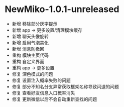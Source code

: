 # NewMiko-1.0.1-unreleased

- 新增 移除部分灰字提示
- 新增 app -> 更多设置/清理模块缓存
- 新增 聊天头像旋转
- 新增 启用气泡美化
- 新增 消息防撤回
- 重构 模块主页代码
- 重构 自定义界面
- 重构 app -> 更多设置
- 修复 深色模式的问题
- 修复 设置注入概率失败的问题
- 修复 部分不知名分支异常获取框架名称导致闪退的问题
- 修复 查看好友信息入口概率消失
- 修复 更新微信以后不会自动重新查找的问题